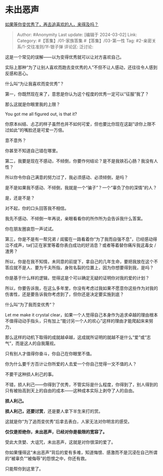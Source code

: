 # 未出恶声
[如果等你变优秀了，再去追喜欢的人，来得及吗？](https://www.zhihu.com/question/644666660/answer/3415592168)

> Author: #Anonymity
> Last update: [编辑于 2024-03-02]
> Link:
> Category: #【答集】/01-家族答集 #【答集】/03-第一性
> Tag: #2-亲密关系/1-交往准则/1f-银子弹
> 评论区:
> 泛讨论:

这是一个常见的误解——以为变得优秀就可以让对方喜欢自己。

实际上那种“为了让别人喜欢而跑去变优秀的人”不但不让人感动，还往往令人感到反感和恶心。

什么叫“为让我喜欢而变优秀”？

第一，你既然现在来了，意思是你认为这个程度的优秀一定可以“征服”我了？

那么这就是你眼里我的上限？

You got me all figured out, is that it?

你原本纠结、忐忑的样子虽然也并不如何可爱，但也要比你现在这副“谅你上限不过如此”的嘴脸还是可爱一万倍。

意不意外？

你甚至不知道自己错在哪里。

第二，我要是现在不感动，不倾倒，你要作何结论？是不是我铁石心肠？我没有人性？

所以你令你自己满意的努力过了，我必须感动、必须倾倒，是吗？

是不是如果我不感动、不倾倒，我就是一个“骗子”？一个“辜负了你的深情”的人？

是，还是不是？

对不起，你的口头回答我不相信。

我先不感动、不倾倒一年再说，亲眼看看你的所作所为会告诉我什么答案。

你在朋友圈哀怨一声试试。

第三，你是不是有一帮兄弟 / 闺蜜在一路看着你“为了我而自强不息”，已经感动得泣不成声，ta们正在家里等着你表白成功的好消息？或者等着替你痛斥我这毒女 / 渣男？

所以，你是在我不知情，未同意的前提下，拿自己的几年生命，要把我放在这个不答应就不是人、要为千夫所指，身败名裂的位置上，因为你想要得到我，是吗？

你是基于什么样的逻辑，觉得这是个可以确定无疑的证明你对我的爱的计划？

所以，你要告诉我，在这么多年里，你没有考虑过我如果不愿意你这些作为对我的伤害性，还是要告诉我你考虑到了，但你还是决定要实施到底？

什么叫“为了我而变优秀“？

Let me make it crystal clear，如果一个人觉得自己本身作为追求卓越的理由根本不值得动动手指头，只有加上“能讨另一个人的欢心”这样的理由才能爬起床来努力，

那么这样的动机下取得的成就越卓越，这成就所证明的就越不是什么“爱”或“志气”，而是这人的自我蔑视。

只有别人才值得你奋斗，你自己在你眼里不值。

你为什么要千方百计让你所爱的人去爱一个你自己觉得一文不值的人？

不要干这种损人利己的事。

不错，损人利己——你得到了优秀，不管实际是什么程度，你得到了，别人得到的只有被抬高到天上的自由的成本——这种成本实际上剥夺了人的自由。

**损人利己。**

**损人利己，还要讨赏**，还是要人拿下半生来打的赏。

这就是你“为了追而变优秀”后拿去表白，人家无法对你明言的感受。

**仅仅是拒绝你，未出恶声，已经对你是极限的宽容了。**

受此大贪婪、大诅咒，未出恶声，这就是对你很深的爱了。

你如果懂得这“未出恶声”背后的爱有多难，知道悔恨、感激而不是沉浸在自己所谓的“被辜负”“被侮辱”的怨恨之中，你还有救。

只能帮你到这里了。
